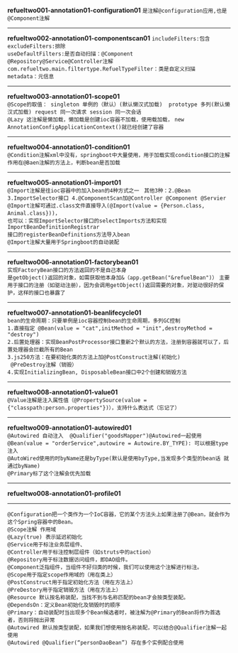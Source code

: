 **refueltwo001-annotation01-configuration01** `是注解@configuration应用,也是@Component注解`
****
**refueltwo002-annotation01-componentscan01**
`includeFilters:包含   excludeFilters:排除`  
`useDefaultFilters:是否自动扫描：@Component @Repository@Service@Controller注解`  
`com.refueltwo.main.filtertype.RefuelTypeFilter：类是自定义扫描   metadata：元信息`  
****
**refueltwo003-annotation01-scope01**  
`@Scope的取值： singleton 单例的（默认）(默认懒汉式加载)  prototype 多列(默认懒汉式加载) request 同一次请求 session 同一次会话`   
`@Lazy 这注解是懒加载，懒加载是创建ioc容器不加载，使用载加载，`
`new AnnotationConfigApplicationContext()就已经创建了容器` 
****
**refueltwo004-annotation01-condition01**   
`@Condition注解xml中没有，springboot中大量使用，用于加载实现condition接口的注解`  
`作用在@Baen注解的方法上，判断bean是否加载`
****
**refueltwo005-annotation01-import01**  
`@Import注解是往ioc容器中的加入bean的4种方式之一 `
`其他3种：2.@Bean  3.ImportSelector接口 4.@ComponentScan加@Controller @Component @Servier`
`@Import注解可通过.class文件直接导入(@Import(value = {Person.class, Animal.class}))，`  
`也可以：实现ImportSelector接口的selectImports方法和实现ImportBeanDefinitionRegistrar`  
`接口的registerBeanDefinitions方法导入bean`  
`@Import注解大量用于Springboot的自动装配`  
****
**refueltwo006-annotation01-factorybean01**  
`实现FactoryBean接口的方法返回的不是自己本身`  
`是getObject()返回的对象，如需获取他本身加&（app.getBean("&refuelBean")）`
`主要用于接口的注册（如驱动注册），因为会调用getObject()返回需要的对象，对驱动很好的保护，这样的接口也暴露了` 
****
**refueltwo007-annotation01-beanlifecycle01**   
`bean的生命周期：只要单例是ioc容器控制bean的生命周期，多列GC控制`  
`1.直接指定 @Bean(value = "cat",initMethod = "init",destroyMethod = "destroy")`  
`2.后置处理器：实现BeanPostProcessor接口重新2个默认的方法，注册到容器就可以了，后置处理器会拦截所有的Bean`  
`3.js250方法：在要初始化类的方法上加@PostConstruct注解(初始化)`  
` @PreDestroy注解（销毁）`  
`4.实现InitializingBean, DisposableBean接口中2个创建和销毁方法`
****
**refueltwo008-annotation01-value01**  
`@Value注解是注入属性值（@PropertySource(value = {"classpath:person.properties"})），支持什么表达式（忘记了）` 
**** 
**refueltwo009-annotation01-autowired01**   
`@Autowired 自动注入  @Qualifier("goodsMapper")@Autowired一起使用`  
`@Bean(value = "orderService",autowire = Autowire.BY_TYPE): 可以根据type注入`  
`@AutoWired使用的时byName还是byType(默认是使用byType,当发现多个类型的bean话 就通过byName)`  
`@Primary标了这个注解会优先加载`
****
**refueltwo008-annotation01-profile01**


****
`@Configuration把一个类作为一个IoC容器，它的某个方法头上如果注册了@Bean，就会作为这个Spring容器中的Bean。 `  
`@Scope注解 作用域 `  
`@Lazy(true) 表示延迟初始化 `  
`@Service用于标注业务层组件、`   
`@Controller用于标注控制层组件（如struts中的action） `  
`@Repository用于标注数据访问组件，即DAO组件。 `  
`@Component泛指组件，当组件不好归类的时候，我们可以使用这个注解进行标注。 `  
`@Scope用于指定scope作用域的（用在类上） `  
`@PostConstruct用于指定初始化方法（用在方法上） `  
`@PreDestory用于指定销毁方法（用在方法上） `  
`@Resource 默认按名称装配，当找不到与名称匹配的bean才会按类型装配。`   
`@DependsOn：定义Bean初始化及销毁时的顺序 `  
`@Primary：自动装配时当出现多个Bean候选者时，被注解为@Primary的Bean将作为首选者，否则将抛出异常 `  
`@Autowired 默认按类型装配，如果我们想使用按名称装配，可以结合@Qualifier注解一起使用 `  
`@Autowired @Qualifier(“personDaoBean”) 存在多个实例配合使用`  

